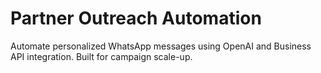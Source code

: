 # Partner Outreach Automation

Automate personalized WhatsApp messages using OpenAI and Business API integration. Built for campaign scale-up.